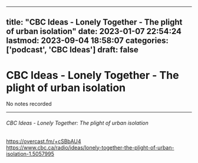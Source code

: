 
---
title: "CBC Ideas - Lonely Together - The plight of urban isolation"
date: 2023-01-07 22:54:24
lastmod: 2023-09-04 18:58:07
categories: ['podcast', 'CBC Ideas']
draft: false
---


# CBC Ideas - Lonely Together - The plight of urban isolation

No notes recorded

- - -
###### CBC Ideas - Lonely Together: The plight of urban isolation

https://overcast.fm/+cSBbAU4  
https://www.cbc.ca/radio/ideas/lonely-together-the-plight-of-urban-isolation-1.5057995

<!-- #public #podcast #CBC Ideas# -->

<!-- {BearID:B147C53C-8487-443C-938A-0499737FE960-28016-00002D97CA3612EF} -->
